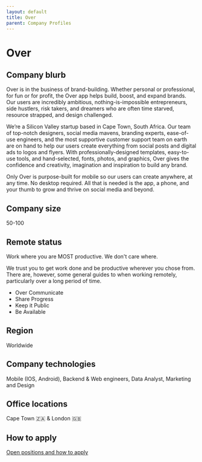 ```yaml
---
layout: default
title: Over
parent: Company Profiles
---
```


# Over

## Company blurb

Over is in the business of brand-building. Whether personal or professional, for fun or for profit, the Over app helps build, boost, and expand brands. Our users are incredibly ambitious, nothing-is-impossible entrepreneurs, side hustlers, risk takers, and dreamers who are often time starved, resource strapped, and design challenged.

We’re a Silicon Valley startup based in Cape Town, South Africa. Our team of top-notch designers, social media mavens, branding experts, ease-of-use engineers, and the most supportive customer support team on earth are on hand to help our users create everything from social posts and digital ads to logos and flyers. With professionally-designed templates, easy-to-use tools, and hand-selected, fonts, photos, and graphics, Over gives the confidence and creativity, imagination and inspiration to build any brand.

Only Over is purpose-built for mobile so our users can create anywhere, at any time. No desktop required. All that is needed is the app, a phone, and your thumb to grow and thrive on social media and beyond.

## Company size

50-100

## Remote status

Work where you are MOST productive. We don't care where.

We trust you to get work done and be productive wherever you chose from. There are, however, some general guides to when working remotely, particularly over a long period of time.

- Over Communicate
- Share Progress
- Keep it Public
- Be Available

## Region

Worldwide

## Company technologies

Mobile (IOS, Android), Backend & Web engineers, Data Analyst, Marketing and Design

## Office locations

Cape Town 🇿🇦 & London 🇬🇧

## How to apply

[Open positions and how to apply](https://www.madewithover.com/jobs)
